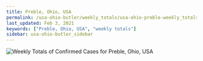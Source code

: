 ```yaml
---
title: Preble, Ohio, USA
permalink: /usa-ohio-butler/weekly_totals/usa-ohio-preble-weekly_totals.html
last_updated: Feb 3, 2021
keywords: ["Preble, Ohio, USA", "weekly totals"]
sidebar: usa-ohio-butler_sidebar
---
```


![Weekly Totals of Confirmed Cases for Preble, Ohio, USA](/covid_tracker/images/graphs/usa-ohio-preble-weekly_totals_graph.png)
